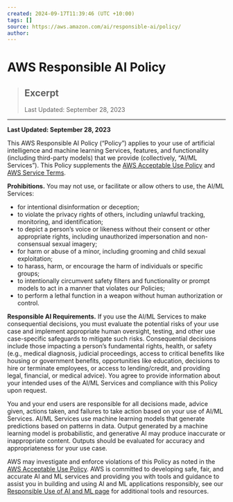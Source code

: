 ```yaml
---
created: 2024-09-17T11:39:46 (UTC +10:00)
tags: []
source: https://aws.amazon.com/ai/responsible-ai/policy/
author: 
---
```


# AWS Responsible AI Policy

> ## Excerpt
> Last Updated: September 28, 2023

---
**Last Updated: September 28, 2023**

This AWS Responsible AI Policy (“Policy”) applies to your use of artificial intelligence and machine learning Services, features, and functionality (including third-party models) that we provide (collectively, “AI/ML Services”). This Policy supplements the [AWS Acceptable Use Policy](https://aws.amazon.com/aup/) and [AWS Service Terms](https://aws.amazon.com/service-terms/).

**Prohibitions.** You may not use, or facilitate or allow others to use, the AI/ML Services:

-   for intentional disinformation or deception; 
-   to violate the privacy rights of others, including unlawful tracking, monitoring, and identification; 
-   to depict a person’s voice or likeness without their consent or other appropriate rights, including unauthorized impersonation and non-consensual sexual imagery; 
-   for harm or abuse of a minor, including grooming and child sexual exploitation;
-   to harass, harm, or encourage the harm of individuals or specific groups; 
-   to intentionally circumvent safety filters and functionality or prompt models to act in a manner that violates our Policies;
-   to perform a lethal function in a weapon without human authorization or control.

**Responsible AI Requirements.** If you use the AI/ML Services to make consequential decisions, you must evaluate the potential risks of your use case and implement appropriate human oversight, testing, and other use case-specific safeguards to mitigate such risks. Consequential decisions include those impacting a person’s fundamental rights, health, or safety (e.g., medical diagnosis, judicial proceedings, access to critical benefits like housing or government benefits, opportunities like education, decisions to hire or terminate employees, or access to lending/credit, and providing legal, financial, or medical advice). You agree to provide information about your intended uses of the AI/ML Services and compliance with this Policy upon request.

You and your end users are responsible for all decisions made, advice given, actions taken, and failures to take action based on your use of AI/ML Services. AI/ML Services use machine learning models that generate predictions based on patterns in data. Output generated by a machine learning model is probabilistic, and generative AI may produce inaccurate or inappropriate content. Outputs should be evaluated for accuracy and appropriateness for your use case.

AWS may investigate and enforce violations of this Policy as noted in the [AWS Acceptable Use Policy](https://aws.amazon.com/aup/). AWS is committed to developing safe, fair, and accurate AI and ML services and providing you with tools and guidance to assist you in building and using AI and ML applications responsibly, see our [Responsible Use of AI and ML page](https://aws.amazon.com/ai/responsible-ai/) for additional tools and resources.

